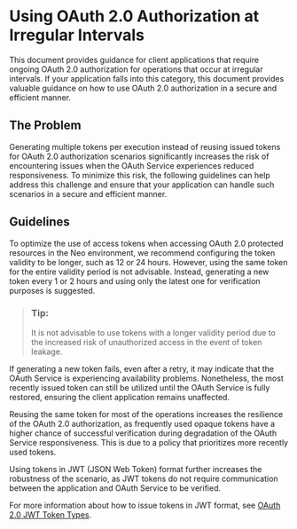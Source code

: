 <!-- loio7263696f14b745bd86880702622c38c5 -->

# Using OAuth 2.0 Authorization at Irregular Intervals

This document provides guidance for client applications that require ongoing OAuth 2.0 authorization for operations that occur at irregular intervals. If your application falls into this category, this document provides valuable guidance on how to use OAuth 2.0 authorization in a secure and efficient manner.



<a name="loio7263696f14b745bd86880702622c38c5__section_zfm_glz_qwb"/>

## The Problem

Generating multiple tokens per execution instead of reusing issued tokens for OAuth 2.0 authorization scenarios significantly increases the risk of encountering issues when the OAuth Service experiences reduced responsiveness. To minimize this risk, the following guidelines can help address this challenge and ensure that your application can handle such scenarios in a secure and efficient manner.



<a name="loio7263696f14b745bd86880702622c38c5__section_wsp_fmz_qwb"/>

## Guidelines

To optimize the use of access tokens when accessing OAuth 2.0 protected resources in the Neo environment, we recommend configuring the token validity to be longer, such as 12 or 24 hours. However, using the same token for the entire validity period is not advisable. Instead, generating a new token every 1 or 2 hours and using only the latest one for verification purposes is suggested.

> ### Tip:  
> It is not advisable to use tokens with a longer validity period due to the increased risk of unauthorized access in the event of token leakage.

If generating a new token fails, even after a retry, it may indicate that the OAuth Service is experiencing availability problems. Nonetheless, the most recently issued token can still be utilized until the OAuth Service is fully restored, ensuring the client application remains unaffected.

Reusing the same token for most of the operations increases the resilience of the OAuth 2.0 authorization, as frequently used opaque tokens have a higher chance of successful verification during degradation of the OAuth Service responsiveness. This is due to a policy that prioritizes more recently used tokens.

Using tokens in JWT \(JSON Web Token\) format further increases the robustness of the scenario, as JWT tokens do not require communication between the application and OAuth Service to be verified.

For more information about how to issue tokens in JWT format, see [OAuth 2.0 JWT Token Types](oauth-2-0-jwt-token-types-3f26e04.md).

